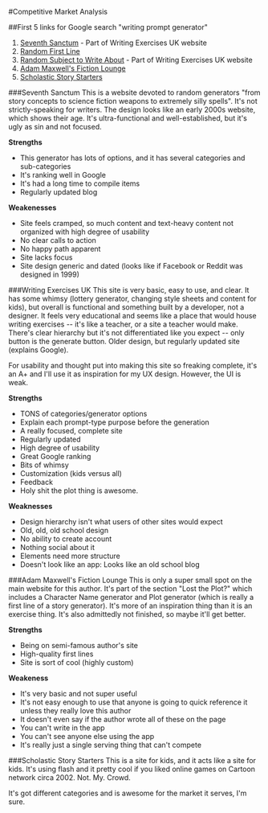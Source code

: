 #Competitive Market Analysis

##First 5 links for Google search "writing prompt generator"
1. [Seventh Sanctum](http://www.seventhsanctum.com/generate.php?Genname=writeprompt) - Part of Writing Exercises UK website
2. [Random First Line](http://writingexercises.co.uk/firstlinegenerator.php)
3. [Random Subject to Write About](http://writingexercises.co.uk/firstlinegenerator.php) - Part of Writing Exercises UK website
4. [Adam Maxwell's Fiction Lounge](http://www.adammaxwell.com/lost-the-plot/writing-prompts-generator/)
5. [Scholastic Story Starters](http://www.scholastic.com/teachers/story-starters/)

###Seventh Sanctum
This is a website devoted to random generators "from story concepts to science fiction weapons to extremely silly spells". It's not strictly-speaking for writers. The design looks like an early 2000s website, which shows their age. It's ultra-functional and well-established, but it's ugly as sin and not focused.

**Strengths**
- This generator has lots of options, and it has several categories and sub-categories
- It's ranking well in Google
- It's had a long time to compile items
- Regularly updated blog

**Weakenesses**
- Site feels cramped, so much content and text-heavy content not organized with high degree of usability
- No clear calls to action
- No happy path apparent
- Site lacks focus
- Site design generic and dated (looks like if Facebook or Reddit was designed in 1999)

###Writing Exercises UK
This site is very basic, easy to use, and clear. It has some whimsy (lottery generator, changing style sheets and content for kids), but overall is functional and something built by a developer, not a designer. It feels very educational and seems like a place that would house writing exercises -- it's like a teacher, or a site a teacher would make. There's clear hierarchy but it's not differentiated like you expect -- only button is the generate button. Older design, but regularly updated site (explains Google).

For usability and thought put into making this site so freaking complete, it's an A+ and I'll use it as inspiration for my UX design. However, the UI is weak.

**Strengths**
- TONS of categories/generator options
- Explain each prompt-type purpose before the generation
- A really focused, complete site
- Regularly updated
- High degree of usability
- Great Google ranking
- Bits of whimsy
- Customization (kids versus all)
- Feedback
- Holy shit the plot thing is awesome.

**Weaknesses**
- Design hierarchy isn't what users of other sites would expect
- Old, old, old school design
- No ability to create account
- Nothing social about it
- Elements need more structure
- Doesn't look like an app: Looks like an old school blog

###Adam Maxwell's Fiction Lounge
This is only a super small spot on the main website for this author. It's part of the section "Lost the Plot?" which includes a Character Name generator and Plot generator (which is really a first line of a story generator). It's more of an inspiration thing than it is an exercise thing. It's also admittedly not finished, so maybe it'll get better.

**Strengths**
- Being on semi-famous author's site
- High-quality first lines
- Site is sort of cool (highly custom)

**Weakeness**
- It's very basic and not super useful
- It's not easy enough to use that anyone is going to quick reference it unless they really love this author
- It doesn't even say if the author wrote all of these on the page
- You can't write in the app
- You can't see anyone else using the app
- It's really just a single serving thing that can't compete

###Scholastic Story Starters
This is a site for kids, and it acts like a site for kids. It's using flash and it pretty cool if you liked online games on Cartoon network circa 2002. Not. My. Crowd.

It's got different categories and is awesome for the market it serves, I'm sure.




















